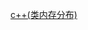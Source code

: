 <!--
 * @Description: 
 * @Version: 1.0
 * @Author: dalao
 * @Email: dalao_li@163.com
 * @Date: 2023-03-14 01:18:33
 * @LastEditors: dalao
 * @LastEditTime: 2023-03-14 01:19:01
-->



[c++(类内存分布)](https://zhuanlan.zhihu.com/p/449741060)